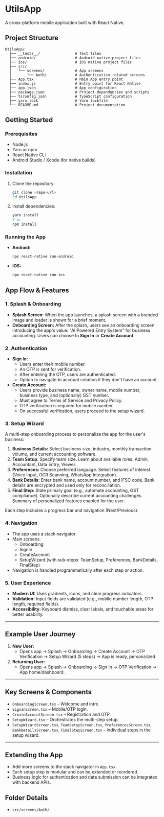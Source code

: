 # UtilsApp

A cross-platform mobile application built with React Native.

## Project Structure

```
UtilsApp/
  ├── __tests__/                # Test files
  ├── android/                  # Android native project files
  ├── ios/                      # iOS native project files
  ├── src/
  │   └── screens/              # App screens
  │       └── Auth/             # Authentication-related screens
  ├── App.tsx                   # Main App entry point
  ├── index.js                  # Entry point for React Native
  ├── app.json                  # App configuration
  ├── package.json              # Project dependencies and scripts
  ├── tsconfig.json             # TypeScript configuration
  ├── yarn.lock                 # Yarn lockfile
  └── README.md                 # Project documentation
```

## Getting Started

### Prerequisites
- Node.js
- Yarn or npm
- React Native CLI
- Android Studio / Xcode (for native builds)

### Installation
1. Clone the repository:
   ```sh
   git clone <repo-url>
   cd UtilsApp
   ```
2. Install dependencies:
   ```sh
   yarn install
   # or
   npm install
   ```

### Running the App
- **Android:**
  ```sh
  npx react-native run-android
  ```
- **iOS:**
  ```sh
  npx react-native run-ios
  ```

## App Flow & Features

### 1. Splash & Onboarding
- **Splash Screen:** When the app launches, a splash screen with a branded image and loader is shown for a brief moment.
- **Onboarding Screen:** After the splash, users see an onboarding screen introducing the app's value: "AI Powered Entry System" for business accounting. Users can choose to **Sign In** or **Create Account**.

### 2. Authentication
- **Sign In:**
  - Users enter their mobile number.
  - An OTP is sent for verification.
  - After entering the OTP, users are authenticated.
  - Option to navigate to account creation if they don't have an account.
- **Create Account:**
  - Users provide business name, owner name, mobile number, business type, and (optionally) GST number.
  - Must agree to Terms of Service and Privacy Policy.
  - OTP verification is required for mobile number.
  - On successful verification, users proceed to the setup wizard.

### 3. Setup Wizard
A multi-step onboarding process to personalize the app for the user's business:
1. **Business Details:** Select business size, industry, monthly transaction volume, and current accounting software.
2. **Team Setup:** Specify team size. Learn about available roles: Admin, Accountant, Data Entry, Viewer.
3. **Preferences:** Choose preferred language. Select features of interest (Voice Input, OCR Scanning, WhatsApp Integration).
4. **Bank Details:** Enter bank name, account number, and IFSC code. Bank details are encrypted and used only for reconciliation.
5. **Final Step:** State primary goal (e.g., automate accounting, GST compliance). Optionally describe current accounting challenges. Summary of personalized features enabled for the user.

Each step includes a progress bar and navigation (Next/Previous).

### 4. Navigation
- The app uses a stack navigator.
- Main screens:
  - Onboarding
  - SignIn
  - CreateAccount
  - SetupWizard (with sub-steps: TeamSetup, Preferences, BankDetails, FinalStep)
- Navigation is handled programmatically after each step or action.

### 5. User Experience
- **Modern UI:** Uses gradients, icons, and clear progress indicators.
- **Validation:** Input fields are validated (e.g., mobile number length, OTP length, required fields).
- **Accessibility:** Keyboard dismiss, clear labels, and touchable areas for better usability.

---

## Example User Journey

1. **New User:**
   - Opens app → Splash → Onboarding → Create Account → OTP Verification → Setup Wizard (5 steps) → App is ready, personalized.
2. **Returning User:**
   - Opens app → Splash → Onboarding → Sign In → OTP Verification → App home/dashboard.

---

## Key Screens & Components
- `OnboardingScreen.tsx` – Welcome and intro.
- `SignInScreen.tsx` – Mobile/OTP login.
- `CreateAccountScreen.tsx` – Registration and OTP.
- `SetupWizard.tsx` – Orchestrates the multi-step setup.
- `SetupWizardScreen.tsx`, `TeamSetupScreen.tsx`, `PreferencesScreen.tsx`, `BankDetailsScreen.tsx`, `FinalStepScreen.tsx` – Individual steps in the setup wizard.

---

## Extending the App
- Add more screens to the stack navigator in `App.tsx`.
- Each setup step is modular and can be extended or reordered.
- Business logic for authentication and data submission can be integrated with backend APIs.

## Folder Details
- `src/screens/Auth/`